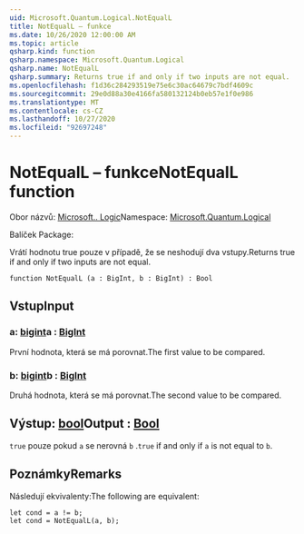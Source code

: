```yaml
---
uid: Microsoft.Quantum.Logical.NotEqualL
title: NotEqualL – funkce
ms.date: 10/26/2020 12:00:00 AM
ms.topic: article
qsharp.kind: function
qsharp.namespace: Microsoft.Quantum.Logical
qsharp.name: NotEqualL
qsharp.summary: Returns true if and only if two inputs are not equal.
ms.openlocfilehash: f1d36c284293519e75e6c30ac64679c7bdf4609c
ms.sourcegitcommit: 29e0d88a30e4166fa580132124b0eb57e1f0e986
ms.translationtype: MT
ms.contentlocale: cs-CZ
ms.lasthandoff: 10/27/2020
ms.locfileid: "92697248"
---
```

# <a name="notequall-function"></a><span data-ttu-id="826a8-102">NotEqualL – funkce</span><span class="sxs-lookup"><span data-stu-id="826a8-102">NotEqualL function</span></span>

<span data-ttu-id="826a8-103">Obor názvů: [Microsoft.. Logic](xref:Microsoft.Quantum.Logical)</span><span class="sxs-lookup"><span data-stu-id="826a8-103">Namespace: [Microsoft.Quantum.Logical](xref:Microsoft.Quantum.Logical)</span></span>

<span data-ttu-id="826a8-104">Balíček [](https://nuget.org/packages/)</span><span class="sxs-lookup"><span data-stu-id="826a8-104">Package: [](https://nuget.org/packages/)</span></span>


<span data-ttu-id="826a8-105">Vrátí hodnotu true pouze v případě, že se neshodují dva vstupy.</span><span class="sxs-lookup"><span data-stu-id="826a8-105">Returns true if and only if two inputs are not equal.</span></span>

```qsharp
function NotEqualL (a : BigInt, b : BigInt) : Bool
```


## <a name="input"></a><span data-ttu-id="826a8-106">Vstup</span><span class="sxs-lookup"><span data-stu-id="826a8-106">Input</span></span>

### <a name="a--bigint"></a><span data-ttu-id="826a8-107">a: [bigint](xref:microsoft.quantum.lang-ref.bigint)</span><span class="sxs-lookup"><span data-stu-id="826a8-107">a : [BigInt](xref:microsoft.quantum.lang-ref.bigint)</span></span>

<span data-ttu-id="826a8-108">První hodnota, která se má porovnat.</span><span class="sxs-lookup"><span data-stu-id="826a8-108">The first value to be compared.</span></span>


### <a name="b--bigint"></a><span data-ttu-id="826a8-109">b: [bigint](xref:microsoft.quantum.lang-ref.bigint)</span><span class="sxs-lookup"><span data-stu-id="826a8-109">b : [BigInt](xref:microsoft.quantum.lang-ref.bigint)</span></span>

<span data-ttu-id="826a8-110">Druhá hodnota, která se má porovnat.</span><span class="sxs-lookup"><span data-stu-id="826a8-110">The second value to be compared.</span></span>



## <a name="output--bool"></a><span data-ttu-id="826a8-111">Výstup: [bool](xref:microsoft.quantum.lang-ref.bool)</span><span class="sxs-lookup"><span data-stu-id="826a8-111">Output : [Bool](xref:microsoft.quantum.lang-ref.bool)</span></span>

<span data-ttu-id="826a8-112">`true` pouze pokud `a` se nerovná `b` .</span><span class="sxs-lookup"><span data-stu-id="826a8-112">`true` if and only if `a` is not equal to `b`.</span></span>

## <a name="remarks"></a><span data-ttu-id="826a8-113">Poznámky</span><span class="sxs-lookup"><span data-stu-id="826a8-113">Remarks</span></span>

<span data-ttu-id="826a8-114">Následují ekvivalenty:</span><span class="sxs-lookup"><span data-stu-id="826a8-114">The following are equivalent:</span></span>

```Q#
let cond = a != b;
let cond = NotEqualL(a, b);
```